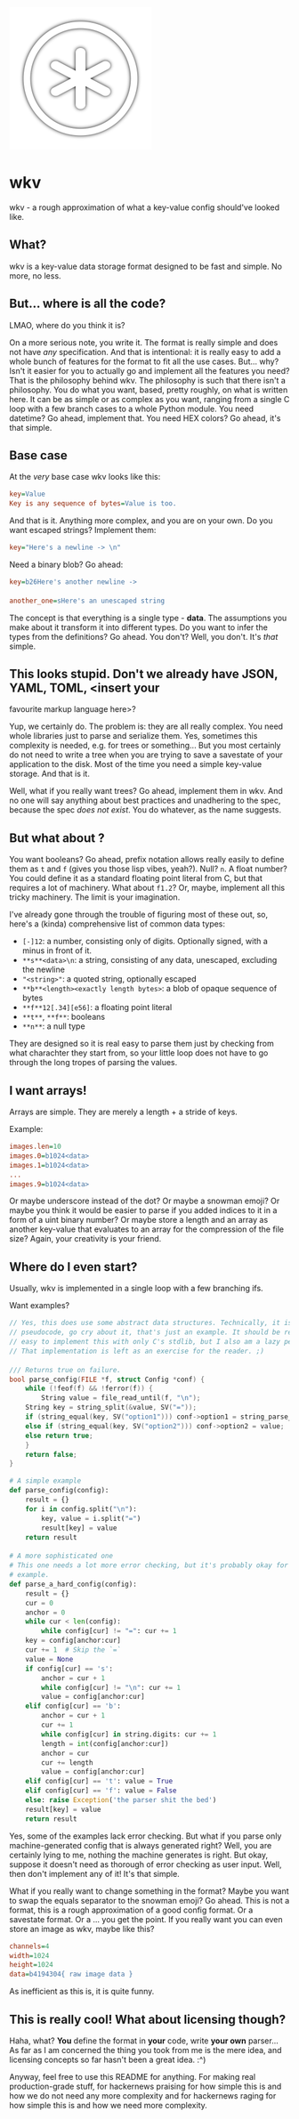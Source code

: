 
<img alt="wkv logo" src="icon-shadow.png" width=256 height=256>

# wkv
wkv - a rough approximation of what a key-value config should've looked like.

## What?
wkv is a key-value data storage format designed to be fast and simple. No more,
no less.

## But... where is all the code?
LMAO, where do you think it is?

On a more serious note, you write it. The format is really simple and does not
have _any_ specification. And that is intentional: it is really easy to add a
whole bunch of features for the format to fit all the use cases. But... why?
Isn't it easier for you to actually go and implement all the features you need?
That is the philosophy behind wkv. The philosophy is such that there isn't a
philosophy. You do what you want, based, pretty roughly, on what is written
here. It can be as simple or as complex as you want, ranging from a single C
loop with a few branch cases to a whole Python module. You need datetime?
Go ahead, implement that. You need HEX colors? Go ahead, it's that simple.

## Base case
At the _very_ base case wkv looks like this:
```ini
key=Value
Key is any sequence of bytes=Value is too.
```
And that is it. Anything more complex, and you are on your own. Do you want
escaped strings? Implement them:
```ini
key="Here's a newline -> \n"
```
Need a binary blob? Go ahead:
```ini
key=b26Here's another newline ->

another_one=sHere's an unescaped string
```
The concept is that everything is a single type - **data**. The assumptions you
make about it transform it into different types. Do you want to infer the types
from the definitions? Go ahead. You don't? Well, you don't. It's _that_ simple.

## This looks stupid. Don't we already have JSON, YAML, TOML, <insert your
   favourite markup language here>?

Yup, we certainly do. The problem is: they are all really complex. You need
whole libraries just to parse and serialize them. Yes, sometimes this complexity
is needed, e.g. for trees or something... But you most certainly do not need to
write a tree when you are trying to save a savestate of your application to the
disk. Most of the time you need a simple key-value storage. And that is it.

Well, what if you really want trees? Go ahead, implement them in wkv. And no one
will say anything about best practices and unadhering to the spec, because the
spec _does not exist_. You do whatever, as the name suggests.

## But what about <a common data type>?
You want booleans? Go ahead, prefix notation allows really easily to define them
as `t` and `f` (gives you those lisp vibes, yeah?). Null? `n`. A float number?
You could define it as a standard floating point literal from C, but that
requires a lot of machinery. What about `f1.2`? Or, maybe, implement all this
tricky machinery. The limit is your imagination.

I've already gone through the trouble of figuring most of these out, so, here's
a (kinda) comprehensive list of common data types:
- `[-]12`: a number, consisting only of digits. Optionally signed, with a minus in
  front of it.
- `**s**<data>\n`: a string, consisting of any data, unescaped, excluding the newline
- `"<string>"`: a quoted string, optionally escaped
- `**b**<length><exactly length bytes>`: a blob of opaque sequence of bytes
- `**f**12[.34][e56]`: a floating point literal
- `**t**`, `**f**`: booleans
- `**n**`: a null type

They are designed so it is real easy to parse them just by checking from what
charachter they start from, so your little loop does not have to go through the
long tropes of parsing the values.

## I want arrays!
Arrays are simple. They are merely a length + a stride of keys.

Example:

```ini
images.len=10
images.0=b1024<data>
images.1=b1024<data>
...
images.9=b1024<data>
```

Or maybe underscore instead of the dot? Or maybe a snowman emoji? Or maybe you
think it would be easier to parse if you added indices to it in a form of a uint
binary number? Or maybe store a length and an array as another key-value that
evaluates to an array for the compression of the file size? Again, your
creativity is your friend.

## Where do I even start?
Usually, wkv is implemented in a single loop with a few branching ifs.

Want examples?

```c
// Yes, this does use some abstract data structures. Technically, it is
// pseudocode, go cry about it, that's just an example. It should be relatively
// easy to implement this with only C's stdlib, but I also am a lazy person.
// That implementation is left as an exercise for the reader. ;)

/// Returns true on failure.
bool parse_config(FILE *f, struct Config *conf) {
    while (!feof(f) && !ferror(f)) {
        String value = file_read_until(f, "\n");
	String key = string_split(&value, SV("="));
	if (string_equal(key, SV("option1"))) conf->option1 = string_parse_int(value);
	else if (string_equal(key, SV("option2"))) conf->option2 = value;
	else return true;
    }
    return false;
}
```

```python
# A simple example
def parse_config(config):
    result = {}
    for i in config.split("\n"):
    	key, value = i.split("=")
        result[key] = value
    return result

# A more sophisticated one
# This one needs a lot more error checking, but it's probably okay for an
# example.
def parse_a_hard_config(config):
    result = {}
    cur = 0
    anchor = 0
    while cur < len(config):
    	while config[cur] != "=": cur += 1
	key = config[anchor:cur]
	cur += 1  # Skip the `=`
	value = None
	if config[cur] == 's':
	    anchor = cur + 1
	    while config[cur] != "\n": cur += 1
	    value = config[anchor:cur]
	elif config[cur] == 'b':
	    anchor = cur + 1
	    cur += 1
	    while config[cur] in string.digits: cur += 1
	    length = int(config[anchor:cur])
	    anchor = cur
	    cur += length
	    value = config[anchor:cur]
	elif config[cur] == 't': value = True
	elif config[cur] == 'f': value = False
	else: raise Exception('the parser shit the bed')
	result[key] = value
    return result
```

Yes, some of the examples lack error checking. But what if you parse only
machine-generated config that is always generated right? Well, you are certainly
lying to me, nothing the machine generates is right. But okay, suppose it
doesn't need as thorough of error checking as user input. Well, then don't
implement any of it! It's that simple.

What if you really want to change something in the format? Maybe you want to
swap the equals separator to the snowman emoji? Go ahead. This is not a format,
this is a rough approximation of a good config format. Or a savestate format. Or
a ... you get the point. If you really want you can even store an image as wkv,
maybe like this?
```ini
channels=4
width=1024
height=1024
data=b4194304{ raw image data }
```
As inefficient as this is, it is quite funny.

## This is really cool! What about licensing though?
Haha, what? **You** define the format in **your** code, write **your own**
parser... As far as I am concerned the thing you took from me is the mere idea,
and licensing concepts so far hasn't been a great idea. :^)

Anyway, feel free to use this README for anything. For making real
production-grade stuff, for hackernews praising for how simple this is and how
we do not need any more complexity and for hackernews raging for how simple this
is and how we need more complexity.
